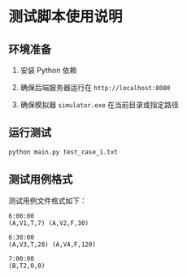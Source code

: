 # 测试脚本使用说明

## 环境准备

1. 安装 Python 依赖

2. 确保后端服务器运行在 `http://localhost:8080`

3. 确保模拟器 `simulator.exe` 在当前目录或指定路径

## 运行测试

```bash
python main.py test_case_1.txt
```

## 测试用例格式

测试用例文件格式如下：

```text
6:00:00
(A,V1,T,7) (A,V2,F,30)

6:30:00
(A,V3,T,28) (A,V4,F,120)

7:00:00
(B,T2,O,0)
```
